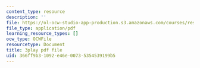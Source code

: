 ```yaml
---
content_type: resource
description: ''
file: https://ol-ocw-studio-app-production.s3.amazonaws.com/courses/res-9-003-brains-minds-and-machines-summer-course-summer-2015/366ff9b31092e46e00735354539199b5_PlAelAX6gSU.pdf
file_type: application/pdf
learning_resource_types: []
ocw_type: OCWFile
resourcetype: Document
title: 3play pdf file
uid: 366ff9b3-1092-e46e-0073-5354539199b5
---
```

